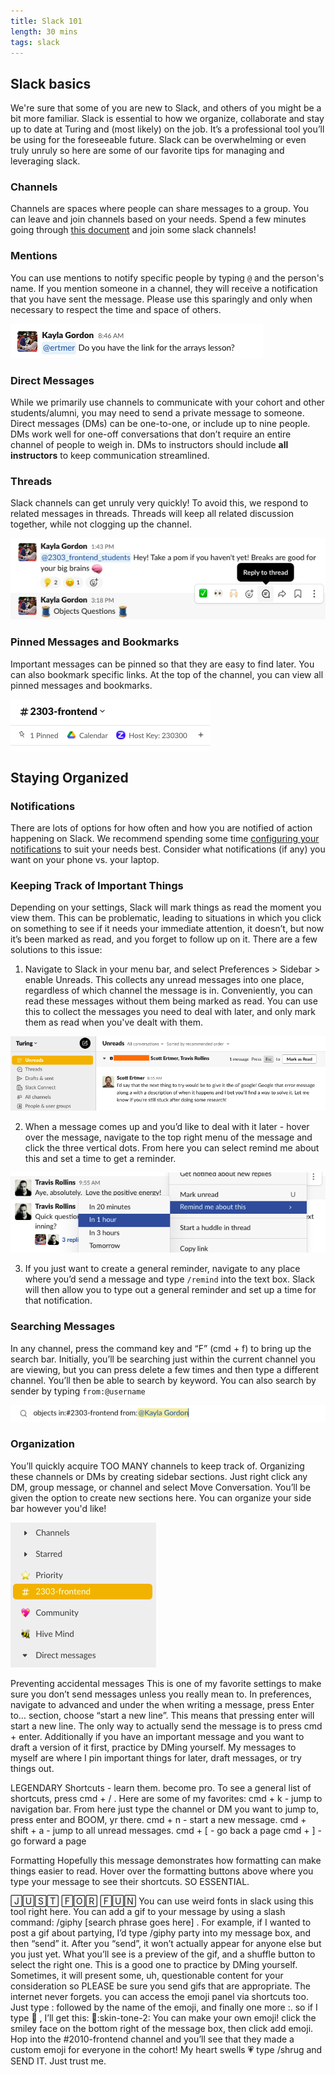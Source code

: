 ```yaml
---
title: Slack 101
length: 30 mins
tags: slack
---
```



## Slack basics

We're sure that some of you are new to Slack, and others of you might be a bit more familiar. Slack is essential to how we organize, collaborate and stay up to date at Turing and (most likely) on the job. It’s a professional tool you’ll be using for the foreseeable future. Slack can be overwhelming or even truly unruly so here are some of our favorite tips for managing and leveraging slack. 

### Channels

Channels are spaces where people can share messages to a group. You can leave and join channels based on your needs. Spend a few minutes going through [this document](https://docs.google.com/document/d/1Z6KoqTbLQcudqybCvaHaivf0YNM73BjTNZWPOBuWDcU/edit) and join some slack channels!

### Mentions

You can use mentions to notify specific people by typing `@` and the person's name. If you mention someone in a channel, they will receive a notification that you have sent the message. Please use this sparingly and only when necessary to respect the time and space of others.

![mention](./assets/images/slack/mention.png)

### Direct Messages

While we primarily use channels to communicate with your cohort and other students/alumni, you may need to send a private message to someone. Direct messages (DMs) can be one-to-one, or include up to nine people. DMs work well for one-off conversations that don’t require an entire channel of people to weigh in. DMs to instructors should include **all instructors** to keep communication streamlined. 

### Threads

Slack channels can get unruly very quickly! To avoid this, we respond to related messages in threads. Threads will keep all related discussion together, while not clogging up the channel.

![thread image](./assets/images/slack/thread.png)

### Pinned Messages and Bookmarks

Important messages can be pinned so that they are easy to find later. You can also bookmark specific links. At the top of the channel, you can view all pinned messages and bookmarks.

![pinned and bookmarked](./assets/images/slack/pinned_bookmarked.png)

## Staying Organized

### Notifications

There are lots of options for how often and how you are notified of action happening on Slack. We recommend spending some time [configuring your notifications](https://slack.com/help/articles/201355156-Configure-your-Slack-notifications) to suit your needs best. Consider what notifications (if any) you want on your phone vs. your laptop.

### Keeping Track of Important Things

Depending on your settings, Slack will mark things as read the moment you view them. This can be problematic, leading to situations in which you click on something to see if it needs your immediate attention, it doesn’t, but now it’s been marked as read, and you forget to follow up on it. There are a few solutions to this issue:  
  
1. Navigate to Slack in your menu bar, and select Preferences > Sidebar > enable Unreads. This collects any unread messages into one place, regardless of which channel the message is in. Conveniently, you can read these messages without them being marked as read. You can use this to collect the messages you need to deal with later, and only mark them as read when you've dealt with them.  

![unread](./assets/images/slack/unread.png)

2. When a message comes up and you’d like to deal with it later - hover over the message, navigate to the top right menu of the message and click the three vertical dots. From here you can select remind me about this and set a time to get a reminder. 

![remind](./assets/images/slack/remind.png)

3. If you just want to create a general reminder, navigate to any place where you’d send a message and type `/remind` into the text box. Slack will then allow you to type out a general reminder and set up a time for that notification. 

### Searching Messages

In any channel, press the command key and “F” (cmd + f) to bring up the search bar. Initially, you’ll be searching just within the current channel you are viewing, but you can press delete a few times and then type a different channel. You’ll then be able to search by keyword. You can also search by sender by typing `from:@username`

![search](./assets/images/slack/search.png)

### Organization

You’ll quickly acquire TOO MANY channels to keep track of. Organizing these channels or DMs by creating sidebar sections. Just right click any DM, group message, or channel and select Move Conversation. You’ll be given the option to create new sections here. You can organize your side bar however you'd like!

![sidebar](./assets/images/slack/sidebar.png)


Preventing accidental messages
This is one of my favorite settings to make sure you don’t send messages unless you really mean to. In preferences, navigate to advanced and under the when writing a message, press Enter to… section, choose “start a new line”. This means that pressing enter will start a new line. The only way to actually send the message is to press cmd + enter. Additionally if you have an important message and you want to draft a version of it first, practice by DMing yourself. My messages to myself are where I pin important things for later, draft messages, or try things out.

LEGENDARY Shortcuts - learn them. become pro.
To see a general list of shortcuts, press cmd + / . Here are some of my favorites: cmd + k - jump to navigation bar. From here just type the channel or DM you want to jump to, press enter and BOOM, yr there. cmd + n - start a new message. cmd + shift + a - jump to all unread messages. cmd + [ - go back a page cmd + ] - go forward a page

Formatting
Hopefully this message demonstrates how formatting can make things easier to read. Hover over the formatting buttons above where you type your message to see their shortcuts. SO ESSENTIAL.

🄹🅄🅂🅃 🄵🄾🅁 🄵🅄🄽
You can use weird fonts in slack using this tool right here. You can add a gif to your message by using a slash command: /giphy [search phrase goes here] . For example, if I wanted to post a gif about partying, I’d type /giphy party into my message box, and then “send” it. After you “send”, it won’t actually appear for anyone else but you just yet. What you’ll see is a preview of the gif, and a shuffle button to select the right one. This is a good one to practice by DMing yourself. Sometimes, it will present some, uh, questionable content for your consideration so PLEASE be sure you send gifs that are appropriate. The internet never forgets. you can access the emoji panel via shortcuts too. Just type : followed by the name of the emoji, and finally one more :. so if I type 👋 , I’ll get this: 👋:skin-tone-2: You can make your own emoji! click the smiley face on the bottom right of the message box, then click add emoji. Hop into the #2010-frontend channel and you’ll see that they made a custom emoji for everyone in the cohort! My heart swells 💗 type /shrug and SEND IT. Just trust me.